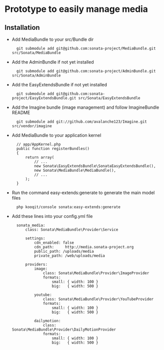 # Prototype to easily manage media

## Installation

* Add MediaBundle to your src/Bundle dir

        git submodule add git@github.com:sonata-project/MediaBundle.git src/Sonata/MediaBundle


* Add the AdminBundle if not yet installed

        git submodule add git@github.com:sonata-project/AdminBundle.git src/Sonata/AdminBundle

* Add the EasyExtendsBundle if not yet installed

        git submodule add git@github.com:sonata-project/EasyExtendsBundle.git src/Sonata/EasyExtendsBundle

* Add the Imagine bundle (image management) and follow ImagineBundle README

        git submodule add git://github.com/avalanche123/Imagine.git src/vendor/imagine

* Add MediaBundle to your application kernel

        // app/AppKernel.php
        public function registerBundles()
        {
            return array(
                // ...
                new Sonata\EasyExtendsBundle\SonataEasyExtendsBundle(),
                new Sonata\MediaBundle\MediaBundle(),
                // ...
            );
        }

* Run the command easy-extends:generate to generate the main model files

        php kooqit/console sonata:easy-extends:generate

* Add these lines into your config.yml file


        sonata_media:
            class: Sonata\MediaBundle\Provider\Service

            settings:
                cdn_enabled: false
                cdn_path:     http://media.sonata-project.org
                public_path: /uploads/media
                private_path: /web/uploads/media

            providers:
                image:
                    class: Sonata\MediaBundle\Provider\ImageProvider
                    formats:
                        small: { width: 100 }
                        big:   { width: 500 }

                youtube:
                    class: Sonata\MediaBundle\Provider\YouTubeProvider
                    formats:
                        small: { width: 100 }
                        big:   { width: 500 }

                dailymotion:
                    class: Sonata\MediaBundle\Provider\DailyMotionProvider
                    formats:
                        small: { width: 100 }
                        big:   { width: 500 }
